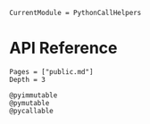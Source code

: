 ```@meta
CurrentModule = PythonCallHelpers
```

# API Reference

```@contents
Pages = ["public.md"]
Depth = 3
```

```@docs
@pyimmutable
@pymutable
@pycallable
```
